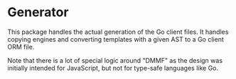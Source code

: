 # Generator

This package handles the actual generation of the Go client files. It handles copying engines and converting templates
with a given AST to a Go client ORM file.

Note that there is a lot of special logic around "DMMF" as the design was initially intended for JavaScript, but not for
type-safe languages like Go.
